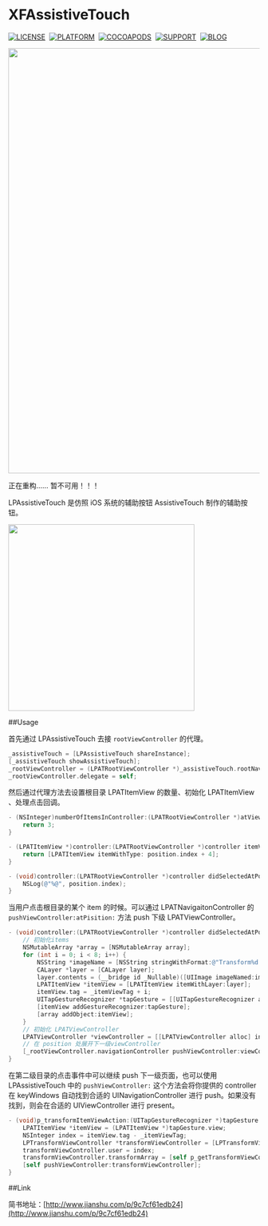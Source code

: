 # XFAssistiveTouch

[![LICENSE](https://img.shields.io/badge/license-MIT-green.svg?style=flat)](https://raw.githubusercontent.com/xiaofei86/LPAssistiveTouch/master/LICENSE)&nbsp;
[![PLATFORM](https://img.shields.io/cocoapods/p/LPDebug.svg?style=flat)](https://cocoapods.org/?q=LPDEBUG)&nbsp;
[![COCOAPODS](https://img.shields.io/cocoapods/v/LPDebug.svg?style=flat)](https://cocoapods.org/?q=LPDEBUG)&nbsp;
[![SUPPORT](https://img.shields.io/badge/support-iOS%208%2B%20-blue.svg?style=flat)](https://en.wikipedia.org/wiki/IOS_8)&nbsp;
[![BLOG](https://img.shields.io/badge/blog-xuyafei.cn-orange.svg?style=flat)](http://xuyafei.cn)&nbsp;

<img src = "https://github.com/xiaofei86/XFAssistiveTouch/raw/master/Images/XFAssitiveTouchHeader.png" width = 850>

正在重构……	暂不可用！！！

LPAssistiveTouch 是仿照 iOS 系统的辅助按钮 AssistiveTouch 制作的辅助按钮。

<img src = "https://github.com/xiaofei86/XFAssistiveTouch/raw/master/Images/1.gif" width = 373>
	
##Usage
	
首先通过 LPAssistiveTouch 去接 ```rootViewController``` 的代理。

```objective-c
_assistiveTouch = [LPAssistiveTouch shareInstance];
[_assistiveTouch showAssistiveTouch];
_rootViewController = (LPATRootViewController *)_assistiveTouch.rootNavigationController.rootViewController;
_rootViewController.delegate = self;
```

然后通过代理方法去设置根目录 LPATItemView 的数量、初始化 LPATItemView 、处理点击回调。

```objective-c
- (NSInteger)numberOfItemsInController:(LPATRootViewController *)atViewController {
    return 3;
}

- (LPATItemView *)controller:(LPATRootViewController *)controller itemViewAtPosition:(LPATPosition *)position {
    return [LPATItemView itemWithType: position.index + 4];
}

- (void)controller:(LPATRootViewController *)controller didSelectedAtPosition:(LPATPosition *)position {
	NSLog(@"%@", position.index);
}
```

当用户点击根目录的某个 item 的时候。可以通过 LPATNavigaitonController 的 ```pushViewController:atPisition:``` 方法 push 下级 LPATViewController。

```objective-c
- (void)controller:(LPATRootViewController *)controller didSelectedAtPosition:(LPATPosition *)position {
	// 初始化items
	NSMutableArray *array = [NSMutableArray array];
	for (int i = 0; i < 8; i++) {
	    NSString *imageName = [NSString stringWithFormat:@"Transform%d.png", i + 1];
	    CALayer *layer = [CALayer layer];
	    layer.contents = (__bridge id _Nullable)([UIImage imageNamed:imageName].CGImage);
	    LPATItemView *itemView = [LPATItemView itemWithLayer:layer];
	    itemView.tag = _itemViewTag + i;
	    UITapGestureRecognizer *tapGesture = [[UITapGestureRecognizer alloc] initWithTarget:self action:@selector(p_transformItemViewAction:)];
	    [itemView addGestureRecognizer:tapGesture];
	    [array addObject:itemView];
	}
	// 初始化 LPATViewController
	LPATViewController *viewController = [[LPATViewController alloc] initWithItems:[array copy]];
	// 在 position 处展开下一级viewController
	[_rootViewController.navigationController pushViewController:viewController atPisition:position];
}
```
在第二级目录的点击事件中可以继续 push 下一级页面，也可以使用 LPAssistiveTouch 中的 ```pushViewController:``` 这个方法会将你提供的 controller 在 keyWindows 自动找到合适的 UINavigationController 进行 push。如果没有找到，则会在合适的 UIViewController 进行 present。

```objective-c
- (void)p_transformItemViewAction:(UITapGestureRecognizer *)tapGesture {
    LPATItemView *itemView = (LPATItemView *)tapGesture.view;
    NSInteger index = itemView.tag - _itemViewTag;
    LPTransformViewController *transformViewController = [LPTransformViewController new];
    transformViewController.user = index;
    transformViewController.transformArray = [self p_getTransformViewControllersFromDelegate];
    [self pushViewController:transformViewController];
}
```

##Link

简书地址：[http://www.jianshu.com/p/9c7cf61edb24](http://www.jianshu.com/p/9c7cf61edb24)